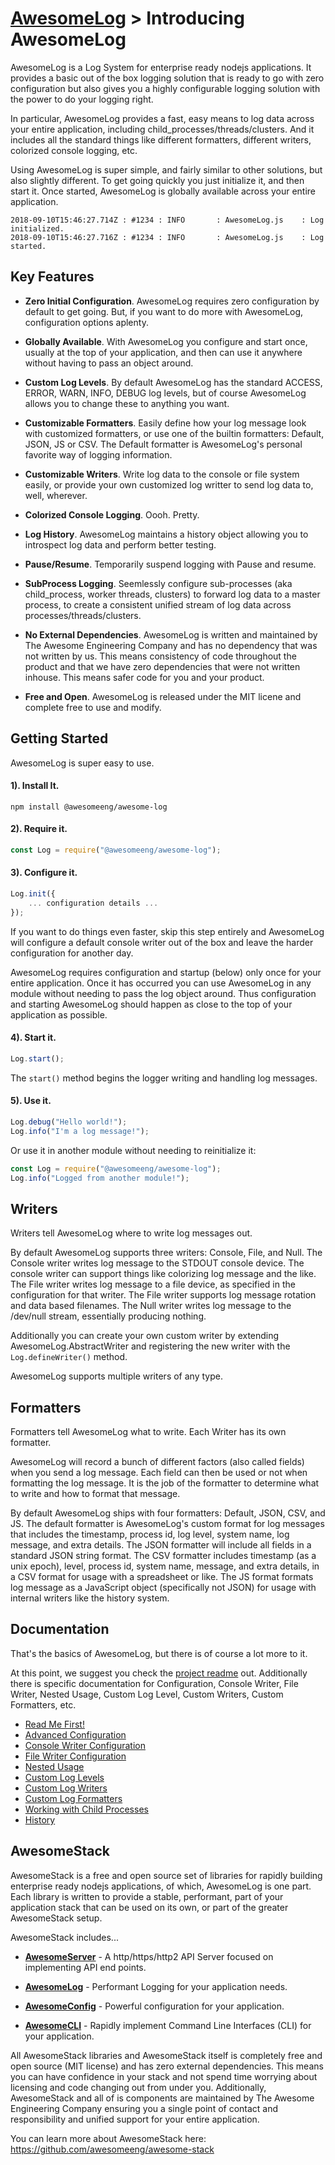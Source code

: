 # [AwesomeLog](../README.md) > Introducing AwesomeLog

AwesomeLog is a Log System for enterprise ready nodejs applications. It provides a basic out of the box logging solution that is ready to go with zero configuration but also gives you a highly configurable logging solution with the power to do your logging right.

In particular, AwesomeLog provides a fast, easy means to log data across your entire application, including child_processes/threads/clusters.  And it includes all the standard things like different formatters, different writers, colorized console logging, etc.

Using AwesomeLog is super simple, and fairly similar to other solutions, but also slightly different.  To get going quickly you just initialize it, and then start it.  Once started, AwesomeLog is globally available across your entire application.

```
2018-09-10T15:46:27.714Z : #1234 : INFO       : AwesomeLog.js    : Log initialized.
2018-09-10T15:46:27.716Z : #1234 : INFO       : AwesomeLog.js    : Log started.
```

## Key Features

 - **Zero Initial Configuration**. AwesomeLog requires zero configuration by default to get going.  But, if you want to do more with AwesomeLog, configuration options aplenty.

 - **Globally Available**. With AwesomeLog you configure and start once, usually at the top of your application, and then can use it anywhere without having to pass an object around.

 - **Custom Log Levels**. By default AwesomeLog has the standard ACCESS, ERROR, WARN, INFO, DEBUG log levels, but of course AwesomeLog allows you to change these to anything you want.

 - **Customizable Formatters**. Easily define how your log message look with customized formatters, or use one of the builtin formatters: Default, JSON, JS or CSV.  The Default formatter is AwesomeLog's personal favorite way of logging information.

 - **Customizable Writers**. Write log data to the console or file system easily, or provide your own customized log writter to send log data to, well, wherever.

 - **Colorized Console Logging**. Oooh. Pretty.

 - **Log History**. AwesomeLog maintains a history object allowing you to introspect log data and perform better testing.

 - **Pause/Resume**. Temporarily suspend logging with Pause and resume.

 - **SubProcess Logging**. Seemlessly configure sub-processes (aka child_process, worker threads, clusters) to forward log data to a master process, to create a consistent unified stream of log data across processes/threads/clusters.

 - **No External Dependencies**. AwesomeLog is written and maintained by The Awesome Engineering Company and has no dependency that was not written by us. This means consistency of code throughout the product and that we have zero dependencies that were not written inhouse.  This means safer code for you and your product.

 - **Free and Open**. AwesomeLog is released under the MIT licene and complete free to use and modify.

## Getting Started

AwesomeLog is super easy to use.

#### 1). Install It.

```shell
npm install @awesomeeng/awesome-log
```

#### 2). Require it.

```javascript
const Log = require("@awesomeeng/awesome-log");
```

#### 3). Configure it.

```javascript
Log.init({
	... configuration details ...
});
```

If you want to do things even faster, skip this step entirely and AwesomeLog will configure a default console writer out of the box and leave the harder configuration for another day.

AwesomeLog requires configuration and startup (below) only once for your entire application. Once it has occurred you can use AwesomeLog in any module without needing to pass the log object around.  Thus configuration and starting AwesomeLog should happen as close to the top of your application as possible.

#### 4). Start it.
```javascript
Log.start();
```

The `start()` method begins the logger writing and handling log messages.

#### 5). Use it.
```javascript
Log.debug("Hello world!");
Log.info("I'm a log message!");
```

Or use it in another module without needing to reinitialize it:

```javascript
const Log = require("@awesomeeng/awesome-log");
Log.info("Logged from another module!");
```

## Writers

Writers tell AwesomeLog where to write log messages out.

By default AwesomeLog supports three writers: Console, File, and Null.  The Console writer writes log message to the STDOUT console device.  The console writer can support things like colorizing log message and the like. The File writer writes log message to a file device, as specified in the configuration for that writer.  The File writer supports log message rotation and data based filenames. The Null writer writes log message to the /dev/null stream, essentially producing nothing.

Additionally you can create your own custom writer by extending AwesomeLog.AbstractWriter and registering the new writer with the `Log.defineWriter()` method.

AwesomeLog supports multiple writers of any type.

## Formatters

Formatters tell AwesomeLog what to write.  Each Writer has its own formatter.

AwesomeLog will record a bunch of different factors (also called fields) when you send a log message.  Each field can then be used or not when formatting the log message. It is the job of the formatter to determine what to write and how to format that message.

By default AwesomeLog ships with four formatters: Default, JSON, CSV, and JS.  The default formatter is AwesomeLog's custom format for log messages that includes the timestamp, process id, log level, system name, log message, and extra details.  The JSON formatter will include all fields in a standard JSON string format.  The CSV formatter includes timestamp (as a unix epoch), level, process id, system name, message, and extra details, in a CSV format for usage with a spreadsheet or like.  The JS format formats log message as a JavaScript object (specifically not JSON) for usage with internal writers like the history system.

## Documentation

That's the basics of AwesomeLog, but there is of course a lot more to it.

At this point, we suggest you check the [project readme](https://github.com/awesomeeng/awesome-log) out. Additionally there is specific documentation for Configuration, Console Writer, File Writer, Nested Usage, Custom Log Level, Custom Writers, Custom Formatters, etc.

 - [Read Me First!](https://github.com/awesomeeng/awesome-log)
 - [Advanced Configuration](https://github.com/awesomeeng/awesome-log/blob/master/docs/Configuration.md)
 - [Console Writer Configuration](https://github.com/awesomeeng/awesome-log/blob/master/docs/ConsoleWriterConfiguration.md)
 - [File Writer Configuration](https://github.com/awesomeeng/awesome-log/blob/master/docs/FileWriterConfiguration.md)
 - [Nested Usage](https://github.com/awesomeeng/awesome-log/blob/master/docs/NestedUsage.md)
 - [Custom Log Levels](https://github.com/awesomeeng/awesome-log/blob/master/docs/LogLevels.md)
 - [Custom Log Writers](https://github.com/awesomeeng/awesome-log/blob/master/docs/LogWriters.md)
 - [Custom Log Formatters](https://github.com/awesomeeng/awesome-log/blob/master/docs/LogFormatters.md)
 - [Working with Child Processes](https://github.com/awesomeeng/awesome-log/blob/master/docs/ChildProcess.md)
 - [History](https://github.com/awesomeeng/awesome-log/blob/master/docs/History.md)

## AwesomeStack

AwesomeStack is a free and open source set of libraries for rapidly building enterprise ready nodejs applications, of which, AwesomeLog is one part.  Each library is written to provide a stable, performant, part of your application stack that can be used on its own, or part of the greater AwesomeStack setup.

AwesomeStack includes...

 - **[AwesomeServer](https://github.com/awesomeeng/awesome-server)** - A http/https/http2 API Server focused on implementing API end points.

 - **[AwesomeLog](https://github.com/awesomeeng/awesome-log)** - Performant Logging for your application needs.

 - **[AwesomeConfig](https://github.com/awesomeeng/awesome-config)** - Powerful configuration for your application.

 - **[AwesomeCLI](https://github.com/awesomeeng/awesome-cli)** - Rapidly implement Command Line Interfaces (CLI) for your application.

All AwesomeStack libraries and AwesomeStack itself is completely free and open source (MIT license) and has zero external dependencies. This means you can have confidence in your stack and not spend time worrying about licensing and code changing out from under you. Additionally, AwesomeStack and all of is components are maintained by The Awesome Engineering Company ensuring you a single point of contact and responsibility and unified support for your entire application.

You can learn more about AwesomeStack here: https://github.com/awesomeeng/awesome-stack

